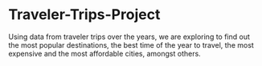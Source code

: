 # Traveler-Trips-Project
Using data from traveler trips over the years, we are exploring to find out the most popular destinations, the best time of the year to travel, the most expensive and the most affordable cities, amongst others.
